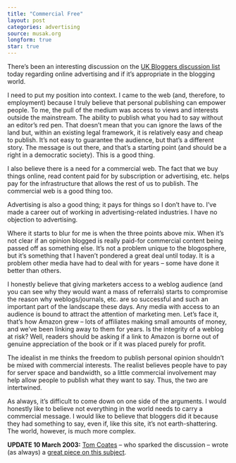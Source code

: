 ```yaml
---
title: "Commercial Free"
layout: post
categories: advertising
source: musak.org
longform: true
star: true
---
```


There’s been an interesting discussion on the [UK Bloggers discussion list]([http://groups.yahoo.com/group/ukbloggers-discuss/](https://web.archive.org/web/20030412211116/http://groups.yahoo.com/group/ukbloggers-discuss/) "uk bloggers mailing list") today regarding online advertising and if it’s appropriate in the blogging world.

I need to put my position into context. I came to the web (and, therefore, to employment) because I truly believe that personal publishing can empower people. To me, the pull of the medium was access to views and interests outside the mainstream. The ability to publish what you had to say without an editor’s red pen. That doesn’t mean that you can ignore the laws of the land but, within an existing legal framework, it is relatively easy and cheap to publish. It’s not easy to guarantee the audience, but that’s a different story. The message is out there, and that’s a starting point (and should be a right in a democratic society). This is a good thing.

I also believe there is a need for a commercial web. The fact that we buy things online, read content paid for by subscription or advertising, etc. helps pay for the infrastructure that allows the rest of us to publish. The commercial web is a good thing too.

Advertising is also a good thing; it pays for things so I don’t have to. I’ve made a career out of working in advertising-related industries. I have no objection to advertising.

Where it starts to blur for me is when the three points above mix. When it’s not clear if an opinion blogged is really paid-for commercial content being passed off as something else. It’s not a problem unique to the blogosphere, but it’s something that I haven’t pondered a great deal until today. It is a problem other media have had to deal with for years – some have done it better than others.

I honestly believe that giving marketers access to a weblog audience (and you can see why they would want a mass of referrals) starts to compromise the reason why weblogs/journals, etc. are so successful and such an important part of the landscape these days. Any media with access to an audience is bound to attract the attention of marketing men. Let’s face it, that’s how Amazon grew – lots of affiliates making small amounts of money, and we’ve been linking away to them for years. Is the integrity of a weblog at risk? Well, readers should be asking if a link to Amazon is borne out of genuine appreciation of the book or if it was placed purely for profit.

The idealist in me thinks the freedom to publish personal opinion shouldn’t be mixed with commercial interests. The realist believes people have to pay for server space and bandwidth, so a little commercial involvement may help allow people to publish what they want to say. Thus, the two are intertwined.

As always, it’s difficult to come down on one side of the arguments. I would honestly like to believe not everything in the world needs to carry a commercial message. I would like to believe that bloggers did it because they had something to say, even if, like this site, it’s not earth-shattering. The world, however, is much more complex.

**UPDATE 10 March 2003:** [Tom Coates](http://www.plasticbag.org) – who sparked the discussion – wrote (as always) a [great piece on this subject](http://www.plasticbag.org/archives/2003/03/ethical_weblogging_part_one.shtml).
